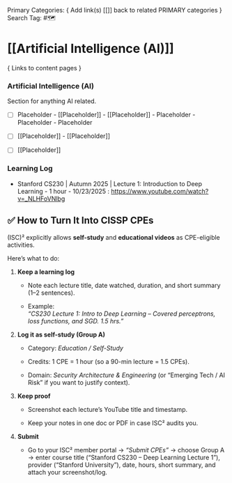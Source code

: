 Primary Categories: { Add link(s) [[]] back to related PRIMARY categories }
Search Tag: #🗺  

# [[Artificial Intelligence (AI)]]  
{ Links to content pages }



### Artificial Intelligence (AI)
Section for anything AI related.

- [ ] Placeholder
                - [[Placeholder]]
                - [[Placeholder]]
                                - Placeholder
                                - Placeholder
                - Placeholder


- [ ] [[Placeholder]]
		- [[Placeholder]]
- [ ] [[Placeholder]]




### Learning Log

- Stanford CS230 | Autumn 2025 | Lecture 1: Introduction to Deep Learning - 1 hour - 10/23/2025 : https://www.youtube.com/watch?v=_NLHFoVNlbg

## ✅ How to Turn It Into CISSP CPEs

(ISC)² explicitly allows **self-study** and **educational videos** as CPE-eligible activities.

Here’s what to do:

1. **Keep a learning log**
    
    - Note each lecture title, date watched, duration, and short summary (1–2 sentences).
        
    - Example:  
        _“CS230 Lecture 1: Intro to Deep Learning – Covered perceptrons, loss functions, and SGD. 1.5 hrs.”_
        
2. **Log it as self-study (Group A)**
    
    - Category: _Education / Self-Study_
        
    - Credits: 1 CPE = 1 hour (so a 90-min lecture = 1.5 CPEs).
        
    - Domain: _Security Architecture & Engineering_ (or “Emerging Tech / AI Risk” if you want to justify context).
        
3. **Keep proof**
    
    - Screenshot each lecture’s YouTube title and timestamp.
        
    - Keep your notes in one doc or PDF in case ISC² audits you.
        
4. **Submit**
    
    - Go to your ISC² member portal → _“Submit CPEs”_ → choose Group A → enter course title (“Stanford CS230 – Deep Learning Lecture 1”), provider (“Stanford University”), date, hours, short summary, and attach your screenshot/log.